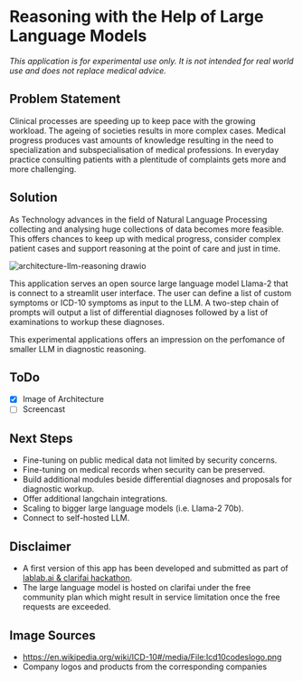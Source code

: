 # Reasoning with the Help of Large Language Models

*This application is for experimental use only. It is not intended for real world use and does not replace medical advice.*

## Problem Statement

Clinical processes are speeding up to keep pace with the growing workload. The ageing of societies results in more complex cases. Medical progress produces vast amounts of knowledge resulting in the need to specialization and subspecialisation of medical professions. In everyday practice consulting patients with a plentitude of complaints gets more and more challenging.

## Solution 

As Technology advances in the field of Natural Language Processing collecting and analysing huge collections of data becomes more feasible. This offers chances to keep up with medical progress, consider complex patient cases and support reasoning at the point of care and just in time.

![architecture-llm-reasoning drawio](https://github.com/bsenst/llm-reasoning/assets/8211411/ff1cfb5d-03c2-4b31-a105-515d33f7a085)

This application serves an open source large language model Llama-2 that is connect to a streamlit user interface. The user can define a list of custom symptoms or ICD-10 symptoms as input to the LLM. A two-step chain of prompts will output a list of differential diagnoses followed by a list of examinations to workup these diagnoses.

This experimental applications offers an impression on the perfomance of smaller LLM in diagnostic reasoning.

## ToDo

- [x] Image of Architecture
- [ ] Screencast

## Next Steps

* Fine-tuning on public medical data not limited by security concerns.
* Fine-tuning on medical records when security can be preserved.
* Build additional modules beside differential diagnoses and proposals for diagnostic workup.
* Offer additional langchain integrations.
* Scaling to bigger large language models (i.e. Llama-2 70b).
* Connect to self-hosted LLM.

## Disclaimer

* A first version of this app has been developed and submitted as part of [lablab.ai & clarifai hackathon](https://lablab.ai/event/llama-2-hackathon-with-clarifai/fritzlab/llama-2-reasoning-support).
* The large language model is hosted on clarifai under the free community plan which might result in service limitation once the free requests are exceeded.

## Image Sources
* https://en.wikipedia.org/wiki/ICD-10#/media/File:Icd10codeslogo.png
* Company logos and products from the corresponding companies
